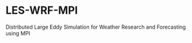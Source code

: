 LES-WRF-MPI
===========

Distributed Large Eddy Simulation for Weather Research and Forecasting using MPI
